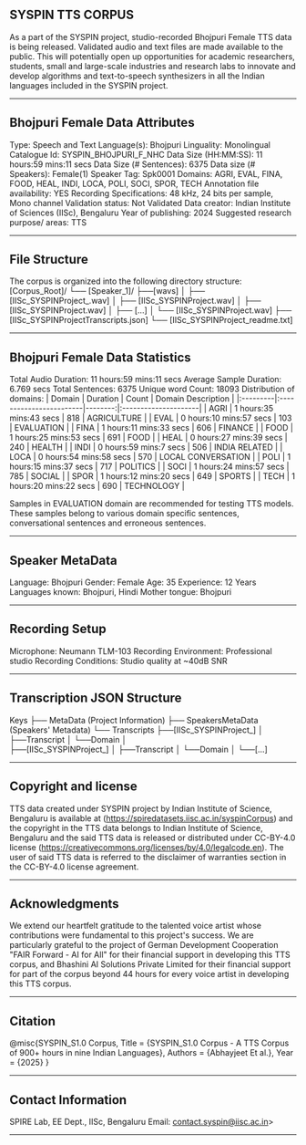 ## SYSPIN TTS CORPUS

As a part of the SYSPIN project, studio-recorded Bhojpuri Female TTS data is being released.
Validated audio and text files are made available to the public. This will potentially open up
opportunities for academic researchers, students, small and large-scale industries and research
labs to innovate and develop algorithms and text-to-speech synthesizers in all the Indian languages
included in the SYSPIN project.

---

## Bhojpuri Female Data Attributes

Type: Speech and Text
Language(s): Bhojpuri
Linguality: Monolingual
Catalogue Id: SYSPIN_BHOJPURI_F_NHC
Data Size (HH:MM:SS): 11 hours:59 mins:11 secs
Data Size (# Sentences): 6375
Data size (# Speakers): Female(1)
Speaker Tag: Spk0001
Domains: AGRI, EVAL, FINA, FOOD, HEAL, INDI, LOCA, POLI, SOCI, SPOR, TECH
Annotation file availability: YES
Recording Specifications: 48 kHz, 24 bits per sample, Mono channel
Validation status: Not Validated
Data creator: Indian Institute of Sciences (IISc), Bengaluru
Year of publishing: 2024
Suggested research purpose/ areas: TTS

---

## File Structure

The corpus is organized into the following directory structure:
[Corpus_Root]/
└── [Speaker_1]/
      ├──[wavs]
      │    ├── [IISc_SYSPINProject_<languageTag><genderTag><domainTag><uniqueID>.wav]
      │    ├── [IISc_SYSPINProject<languageTag><genderTag><domainTag><uniqueID>.wav]
      │    ├── [IISc_SYSPINProject<languageTag><genderTag><domainTag><uniqueID>.wav]
      │    ├── [...]
      │    └── [IISc_SYSPINProject<languageTag><genderTag><domainTag><uniqueID>.wav]
      ├── [IISc_SYSPINProject<languageTag><genderTag><speakerTag><qualityCheckTag>Transcripts.json]
      └── [IISc_SYSPINProject<languageTag><genderTag><speakerTag><qualityCheckTag>_readme.txt]

---

## Bhojpuri Female Data Statistics

Total Audio Duration:    11 hours:59 mins:11 secs
Average Sample Duration: 6.769 secs
Total Sentences:         6375
Unique word Count:       18093
Distribution of domains:
| Domain   | Duration                |   Count | Domain Description   |
|:---------|:------------------------|--------:|:---------------------|
| AGRI     | 1 hours:35 mins:43 secs |     818 | AGRICULTURE          |
| EVAL     | 0 hours:10 mins:57 secs |     103 | EVALUATION           |
| FINA     | 1 hours:11 mins:33 secs |     606 | FINANCE              |
| FOOD     | 1 hours:25 mins:53 secs |     691 | FOOD                 |
| HEAL     | 0 hours:27 mins:39 secs |     240 | HEALTH               |
| INDI     | 0 hours:59 mins:7 secs  |     506 | INDIA RELATED        |
| LOCA     | 0 hours:54 mins:58 secs |     570 | LOCAL CONVERSATION   |
| POLI     | 1 hours:15 mins:37 secs |     717 | POLITICS             |
| SOCI     | 1 hours:24 mins:57 secs |     785 | SOCIAL               |
| SPOR     | 1 hours:12 mins:20 secs |     649 | SPORTS               |
| TECH     | 1 hours:20 mins:22 secs |     690 | TECHNOLOGY           |

Samples in EVALUATION domain are recommended for testing TTS models. These samples belong to
various domain specific sentences, conversational sentences and erroneous sentences.

---

## Speaker MetaData

Language: Bhojpuri
Gender: Female
Age: 35
Experience: 12 Years
Languages known: Bhojpuri, Hindi
Mother tongue: Bhojpuri

---

## Recording Setup

Microphone: Neumann TLM-103
Recording Environment: Professional studio
Recording Conditions: Studio quality at ~40dB SNR

---

## Transcription JSON Structure

Keys
├── MetaData (Project Information)
├── SpeakersMetaData (Speakers' Metadata)
└── Transcripts
        ├──[IISc_SYSPINProject_<languageTag><genderTag><domainTag><uniqueID>]
        │ 			├──Transcript
        │ 			└──Domain
        │ 		
        ├──[IISc_SYSPINProject<languageTag><genderTag><domainTag>_<uniqueID>]
        │ 			├──Transcript
        │ 			└──Domain
        │
        └──[...]

---

## Copyright and license

TTS data created under SYSPIN project by Indian Institute of Science, Bengaluru is available
at (https://spiredatasets.iisc.ac.in/syspinCorpus) and the copyright in the TTS data belongs to
Indian Institute of Science, Bengaluru and the said TTS data is released or distributed under
CC-BY-4.0 license (https://creativecommons.org/licenses/by/4.0/legalcode.en). The user of
said TTS data is referred to the disclaimer of warranties section in the CC-BY-4.0 license
agreement.

---

## Acknowledgments

We extend our heartfelt gratitude to the talented voice artist whose contributions were
fundamental to this project's success.
We are particularly grateful to the project of German Development Cooperation "FAIR Forward - AI
for All" for their financial support in developing this TTS corpus, and Bhashini AI Solutions 
Private Limited for their financial support for part of the corpus beyond 44 hours for every 
voice artist in developing this TTS corpus.

---

## Citation

@misc{SYSPIN_S1.0 Corpus,
     	Title = {SYSPIN_S1.0 Corpus - A TTS Corpus of 900+ hours in nine Indian Languages},
     	Authors = {Abhayjeet Et al.},
     	Year = {2025}
}

---

## Contact Information

SPIRE Lab, EE Dept., IISc, Bengaluru
Email: contact.syspin@iisc.ac.in>

---
